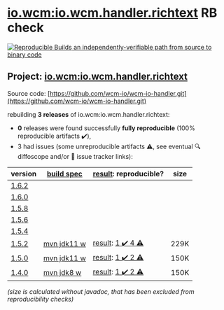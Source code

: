 [io.wcm:io.wcm.handler.richtext](https://search.maven.org/artifact/io.wcm/io.wcm.handler.richtext/) RB check
=======

[![Reproducible Builds](https://reproducible-builds.org/images/logos/rb.svg) an independently-verifiable path from source to binary code](https://reproducible-builds.org/)

## Project: [io.wcm:io.wcm.handler.richtext](https://search.maven.org/artifact/io.wcm/io.wcm.handler.richtext/)

Source code: [https://github.com/wcm-io/wcm-io-handler.git](https://github.com/wcm-io/wcm-io-handler.git)

rebuilding **3 releases** of io.wcm:io.wcm.handler.richtext:
- **0** releases were found successfully **fully reproducible** (100% reproducible artifacts :heavy_check_mark:),
- 3 had issues (some unreproducible artifacts :warning:, see eventual :mag: diffoscope and/or :memo: issue tracker links):

| version | [build spec](/BUILDSPEC.md) | [result](https://reproducible-builds.org/docs/jvm/): reproducible? | size |
| -- | --------- | ------ | -- |
| [1.6.2](https://search.maven.org/artifact/io.wcm/io.wcm.handler.richtext/1.6.2/pom) | | | |
| [1.6.0](https://search.maven.org/artifact/io.wcm/io.wcm.handler.richtext/1.6.0/pom) | | | |
| [1.5.8](https://search.maven.org/artifact/io.wcm/io.wcm.handler.richtext/1.5.8/pom) | | | |
| [1.5.6](https://search.maven.org/artifact/io.wcm/io.wcm.handler.richtext/1.5.6/pom) | | | |
| [1.5.4](https://search.maven.org/artifact/io.wcm/io.wcm.handler.richtext/1.5.4/pom) | | | |
| [1.5.2](https://search.maven.org/artifact/io.wcm/io.wcm.handler.richtext/1.5.2/pom) | [mvn jdk11 w](wcm-richtext-1.5.2.buildspec) | [result](io.wcm.handler.richtext-1.5.2.buildinfo): [1 :heavy_check_mark:  4 :warning:](io.wcm.handler.richtext-1.5.2.buildcompare) | 229K |
| [1.5.0](https://search.maven.org/artifact/io.wcm/io.wcm.handler.richtext/1.5.0/pom) | [mvn jdk11 w](wcm-richtext-1.5.0.buildspec) | [result](io.wcm.handler.richtext-1.5.0.buildinfo): [1 :heavy_check_mark:  2 :warning:](io.wcm.handler.richtext-1.5.0.buildcompare) | 150K |
| [1.4.0](https://search.maven.org/artifact/io.wcm/io.wcm.handler.richtext/1.4.0/pom) | [mvn jdk8 w](wcm-richtext-1.4.0.buildspec) | [result](io.wcm.handler.richtext-1.4.0.buildinfo): [1 :heavy_check_mark:  2 :warning:](io.wcm.handler.richtext-1.4.0.buildcompare) | 150K |

<i>(size is calculated without javadoc, that has been excluded from reproducibility checks)</i>
